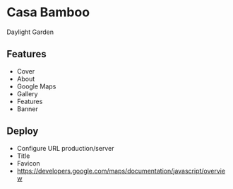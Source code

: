 # Casa Bamboo
Daylight Garden

## Features
- Cover
- About
- Google Maps
- Gallery
- Features
- Banner

## Deploy
- Configure URL production/server
- Title
- Favicon
- https://developers.google.com/maps/documentation/javascript/overview